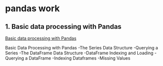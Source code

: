 # pandas work
## 1. Basic data processing with Pandas
[Basic data processing with Pandas](https://github.com/shsarv/Data-Analysis-and-Visualization/blob/master/pandas/Data%20processing%20with%20pandas.ipynb)

Basic Data Processing with Pandas
-The Series Data Structure
-Querying a Series
-The DataFrame Data Structure
-DataFrame Indexing and Loading
-Querying a DataFrame
-Indexing Dataframes
-Missing Values
